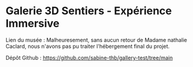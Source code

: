 # Galerie 3D Sentiers - Expérience Immersive

Lien du musée : Malheuresement, sans aucun retour de Madame nathalie Caclard, nous n'avons pas pu traiter l'hébergement final du projet.

Dépôt Github : https://github.com/sabine-thb/gallery-test/tree/main